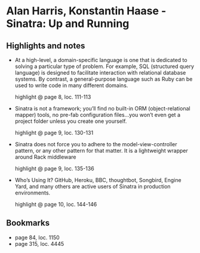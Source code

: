 # Alan Harris, Konstantin Haase - Sinatra: Up and Running

## Highlights and notes

- At a high-level, a domain-specific language is one that is dedicated to solving a particular type of problem. For example, SQL (structured query language) is designed to facilitate interaction with relational database systems. By contrast, a general-purpose language such as Ruby can be used to write code in many different domains.

  highlight @ page 8, loc. 111-113

- Sinatra is not a framework; you’ll find no built-in ORM (object-relational mapper) tools, no pre-fab configuration files...you won’t even get a project folder unless you create one yourself.

  highlight @ page 9, loc. 130-131

- Sinatra does not force you to adhere to the model-view-controller pattern, or any other pattern for that matter. It is a lightweight wrapper around Rack middleware

  highlight @ page 9, loc. 135-136

- Who’s Using It? GitHub, Heroku, BBC, thoughtbot, Songbird, Engine Yard, and many others are active users of Sinatra in production environments.

  highlight @ page 10, loc. 144-146

## Bookmarks

- page 84, loc. 1150
- page 315, loc. 4445
